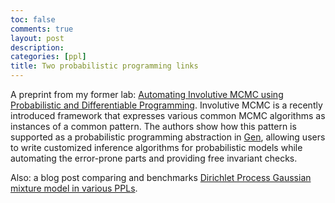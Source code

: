 ```yaml
---
toc: false
comments: true
layout: post
description:
categories: [ppl]
title: Two probabilistic programming links
---
```


A preprint from my former lab: [Automating Involutive MCMC using Probabilistic
and Differentiable Programming][0]. Involutive MCMC is a recently introduced
framework that expresses various common MCMC algorithms as instances of a common
pattern. The authors show how this pattern is supported as a probabilistic
programming abstraction in [Gen][gen], allowing users to write customized
inference algorithms for probabilistic models while automating the error-prone
parts and providing free invariant checks.

[0]: https://arxiv.org/abs/2007.09871
[gen]: https://github.com/probcomp/Gen.jl

Also: a blog post comparing and benchmarks [Dirichlet Process Gaussian mixture
model in various PPLs][1].

[1]: https://luiarthur.github.io/TuringBnpBenchmarks/dpsbgmm
